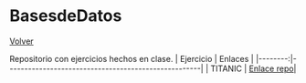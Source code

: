 # BasesdeDatos


   [Volver](https://github.com/MateoCarballo/Principal)

Repositorio con ejercicios hechos en clase. 
| Ejercicio | Enlaces                      |
|--------:|-----------------------------------------------------|
| TITANIC  | [Enlace repo]()|
  

  
  
  
